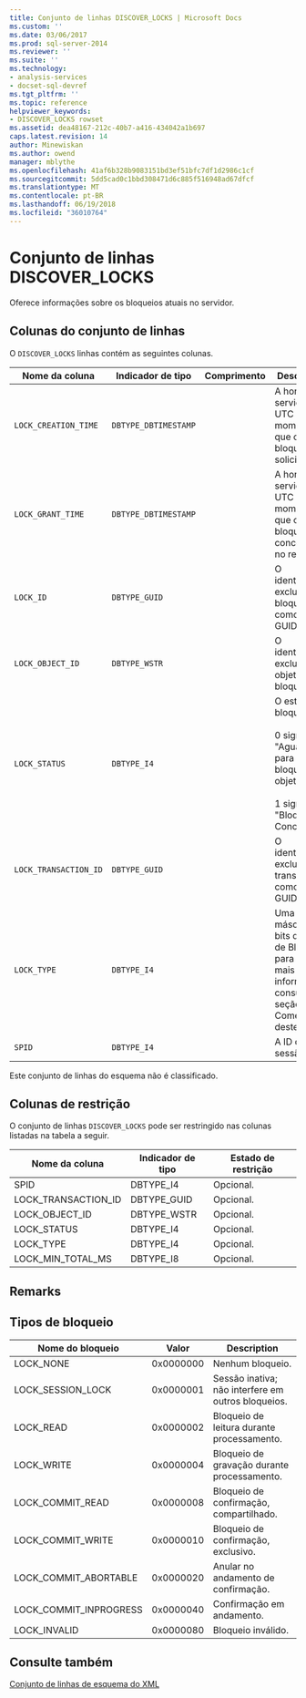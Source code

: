 ```yaml
---
title: Conjunto de linhas DISCOVER_LOCKS | Microsoft Docs
ms.custom: ''
ms.date: 03/06/2017
ms.prod: sql-server-2014
ms.reviewer: ''
ms.suite: ''
ms.technology:
- analysis-services
- docset-sql-devref
ms.tgt_pltfrm: ''
ms.topic: reference
helpviewer_keywords:
- DISCOVER_LOCKS rowset
ms.assetid: dea48167-212c-40b7-a416-434042a1b697
caps.latest.revision: 14
author: Minewiskan
ms.author: owend
manager: mblythe
ms.openlocfilehash: 41af6b328b9083151bd3ef51bfc7df1d2986c1cf
ms.sourcegitcommit: 5dd5cad0c1bbd308471d6c885f516948ad67dfcf
ms.translationtype: MT
ms.contentlocale: pt-BR
ms.lasthandoff: 06/19/2018
ms.locfileid: "36010764"
---
```

# <a name="discoverlocks-rowset"></a>Conjunto de linhas DISCOVER_LOCKS
  Oferece informações sobre os bloqueios atuais no servidor.  
  
## <a name="rowset-columns"></a>Colunas do conjunto de linhas  
 O `DISCOVER_LOCKS` linhas contém as seguintes colunas.  
  
|Nome da coluna|Indicador de tipo|Comprimento|Description|  
|-----------------|--------------------|------------|-----------------|  
|`LOCK_CREATION_TIME`|`DBTYPE_DBTIMESTAMP`||A hora do servidor UTC no momento em que o bloqueio foi solicitado.|  
|`LOCK_GRANT_TIME`|`DBTYPE_DBTIMESTAMP`||A hora do servidor UTC no momento em que o bloqueio foi concedido no recurso.|  
|`LOCK_ID`|`DBTYPE_GUID`||O identificador exclusivo do bloqueio, como um GUID.|  
|`LOCK_OBJECT_ID`|`DBTYPE_WSTR`||O identificador exclusivo do objeto bloqueado.|  
|`LOCK_STATUS`|`DBTYPE_I4`||O estado de bloqueio.<br /><br /> 0 significa "Aguardando para bloquear o objeto".<br /><br /> 1 significa "Bloqueio Concedido".|  
|`LOCK_TRANSACTION_ID`|`DBTYPE_GUID`||O identificador exclusivo da transação, como um GUID.|  
|`LOCK_TYPE`|`DBTYPE_I4`||Uma máscara de bits de Tipos de Bloqueio; para obter mais informações, consulte a seção Comentários deste tópico.|  
|`SPID`|`DBTYPE_I4`||A ID da sessão.|  
  
 Este conjunto de linhas do esquema não é classificado.  
  
## <a name="restriction-columns"></a>Colunas de restrição  
 O conjunto de linhas `DISCOVER_LOCKS` pode ser restringido nas colunas listadas na tabela a seguir.  
  
|Nome da coluna|Indicador de tipo|Estado de restrição|  
|-----------------|--------------------|-----------------------|  
|SPID|DBTYPE_I4|Opcional.|  
|LOCK_TRANSACTION_ID|DBTYPE_GUID|Opcional.|  
|LOCK_OBJECT_ID|DBTYPE_WSTR|Opcional.|  
|LOCK_STATUS|DBTYPE_I4|Opcional.|  
|LOCK_TYPE|DBTYPE_I4|Opcional.|  
|LOCK_MIN_TOTAL_MS|DBTYPE_I8|Opcional.|  
  
## <a name="remarks"></a>Remarks  
  
## <a name="lock-types"></a>Tipos de bloqueio  
  
|Nome do bloqueio|Valor|Description|  
|---------------|-----------|-----------------|  
|LOCK_NONE|0x0000000|Nenhum bloqueio.|  
|LOCK_SESSION_LOCK|0x0000001|Sessão inativa; não interfere em outros bloqueios.|  
|LOCK_READ|0x0000002|Bloqueio de leitura durante processamento.|  
|LOCK_WRITE|0x0000004|Bloqueio de gravação durante processamento.|  
|LOCK_COMMIT_READ|0x0000008|Bloqueio de confirmação, compartilhado.|  
|LOCK_COMMIT_WRITE|0x0000010|Bloqueio de confirmação, exclusivo.|  
|LOCK_COMMIT_ABORTABLE|0x0000020|Anular no andamento de confirmação.|  
|LOCK_COMMIT_INPROGRESS|0x0000040|Confirmação em andamento.|  
|LOCK_INVALID|0x0000080|Bloqueio inválido.|  
  
## <a name="see-also"></a>Consulte também  
 [Conjunto de linhas de esquema do XML](xml-for-analysis-schema-rowsets.md)  
  
  